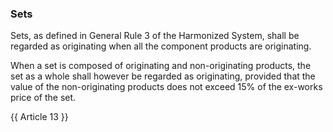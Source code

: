 ### Sets

Sets, as defined in General Rule 3 of the Harmonized System, shall be regarded as originating when all the component products are originating.

When a set is composed of originating and non-originating products, the set as a whole shall however be regarded as originating, provided that the value of the non-originating products does not exceed 15% of the ex-works price of the set.

{{ Article 13 }}
